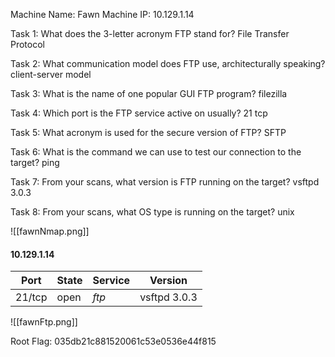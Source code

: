 Machine Name: Fawn
Machine IP: 10.129.1.14

Task 1: What does the 3-letter acronym FTP stand for? File Transfer Protocol

Task 2: What communication model does FTP use, architecturally speaking? client-server model

Task 3: What is the name of one popular GUI FTP program? filezilla

Task 4: Which port is the FTP service active on usually? 21 tcp

Task 5: What acronym is used for the secure version of FTP? SFTP

Task 6: What is the command we can use to test our connection to the target? ping

Task 7: From your scans, what version is FTP running on the target? vsftpd 3.0.3

Task 8: From your scans, what OS type is running on the target? unix

![[fawnNmap.png]]

#### 10.129.1.14

| Port | State | Service | Version |
|------|-------|---------|---------|
| 21/tcp | open | *ftp* | vsftpd 3.0.3 |

![[fawnFtp.png]]

Root Flag: 035db21c881520061c53e0536e44f815
